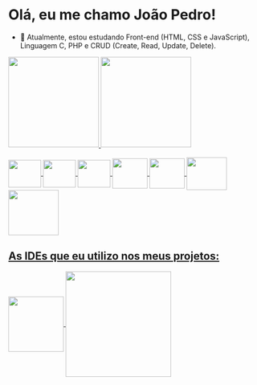 # Olá, eu me chamo João Pedro! 

- 🌱 Atualmente, estou estudando Front-end (HTML, CSS e JavaScript), Linguagem C, PHP e CRUD (Create, Read, Update, Delete).

<div>
  <a href="https://github.com/JPedro759">
  <img height="180em" src="https://github-readme-stats.vercel.app/api?username=JPedro759&show_icons=true&theme=tokyonight&include_all_commits=true&count_private=true">
  <img height="180em" src="https://github-readme-stats.vercel.app/api/top-langs/?username=JPedro759&layout=compact&langs_count=16&theme=dark">
</div>
<br>
<div>
 <img align="center" height="55" width="65" src = "https://cdn.jsdelivr.net/gh/devicons/devicon/icons/html5/html5-plain-wordmark.svg" />
 <img align="center" height="55" width="65" src="https://cdn.jsdelivr.net/gh/devicons/devicon/icons/css3/css3-plain-wordmark.svg" />
 <img align="center" height="55" width="65" src="https://cdn.jsdelivr.net/gh/devicons/devicon/icons/javascript/javascript-plain.svg" />
 <img align="center" height="60" width="70" src="https://cdn.jsdelivr.net/gh/devicons/devicon/icons/c/c-line.svg" />
 <img align="center" height="60" width="70" src="https://cdn.jsdelivr.net/gh/devicons/devicon/icons/csharp/csharp-line.svg" />
 <img align="center" height="65" width="80" src="https://cdn.jsdelivr.net/gh/devicons/devicon/icons/php/php-plain.svg" />
 <img align="center" height="90" width="100" src="https://cdn.jsdelivr.net/gh/devicons/devicon/icons/mysql/mysql-original-wordmark.svg" />
</div>

## As IDEs que eu utilizo nos meus projetos:

<div>
  <img align="center" height="110" width="110" src="https://cdn.jsdelivr.net/gh/devicons/devicon/icons/vscode/vscode-original-wordmark.svg" />
  <img align="center" height="210" width="210" src="https://cdn.jsdelivr.net/gh/devicons/devicon/icons/visualstudio/visualstudio-plain-wordmark.svg" />
</div>
